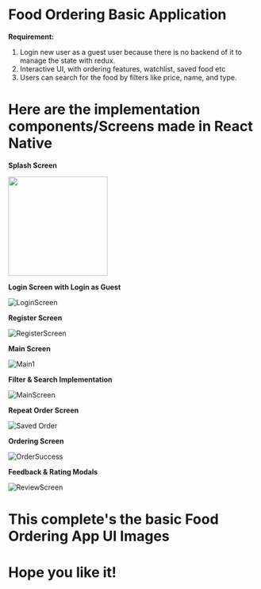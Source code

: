 # Food Ordering Basic Application

**Requirement:** 
1. Login new user as a guest user because there is no backend of it to manage the state with redux.
2. Interactive UI, with ordering features, watchlist, saved food etc
3. Users can search for the food by filters like price, name, and type.

# Here are the implementation components/Screens made in React Native

**Splash Screen**

<img src="![SplashScreen](https://github.com/user-attachments/assets/8e69f039-fe46-4cea-bc8e-0159829e29f0)" width="200" />

**Login Screen with Login as Guest**

![LoginScreen](https://github.com/user-attachments/assets/b110d496-4ad9-4a88-922d-1566d73c941d)

**Register Screen**

![RegisterScreen](https://github.com/user-attachments/assets/dac42188-3b88-48c8-91a0-5519cc45affa)

**Main Screen**

![Main1](https://github.com/user-attachments/assets/63bf0aed-fcd6-45fe-808d-3e55f3292c23)

**Filter & Search Implementation**

![MainScreen](https://github.com/user-attachments/assets/9f376344-f9d5-4122-b0fa-57a811f801ee)

**Repeat Order Screen**

![Saved Order](https://github.com/user-attachments/assets/c24401f1-b7bf-4fce-980f-22b54048ed06)

**Ordering Screen**

![OrderSuccess](https://github.com/user-attachments/assets/9999eb78-9f91-4d5b-a227-246f5039d52e)

**Feedback & Rating Modals**

![ReviewScreen](https://github.com/user-attachments/assets/60c40400-ac4a-4ea5-9f46-ecdfea7ed377)

# This complete's the basic Food Ordering App UI Images
# Hope you like it! 
